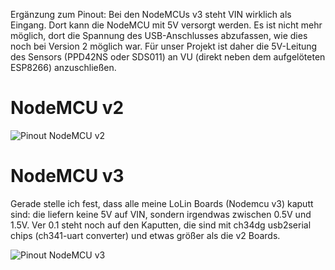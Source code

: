 Ergänzung zum Pinout:
Bei den NodeMCUs v3 steht VIN wirklich als Eingang. Dort kann die NodeMCU mit 5V versorgt werden. Es ist nicht mehr möglich, dort die Spannung des USB-Anschlusses abzufassen, wie dies noch bei Version 2 möglich war. Für unser Projekt ist daher die 5V-Leitung des Sensors (PPD42NS oder SDS011) an VU (direkt neben dem aufgelöteten ESP8266) anzuschließen.  

# NodeMCU v2  
![Pinout NodeMCU v2](/opendata-stuttgart/meta/raw/master/files/esp8266-nodemcu-dev-kit-v2-pins.jpg)  
  
# NodeMCU v3  

Gerade stelle ich fest, dass alle meine LoLin Boards (Nodemcu v3) kaputt sind: die liefern keine 5V auf VIN, sondern irgendwas zwischen 0.5V und 1.5V. 
Ver 0.1 steht noch auf den Kaputten, die sind mit ch34dg usb2serial chips  (ch341-uart converter) und etwas größer als die v2 Boards.

![Pinout NodeMCU v3](/opendata-stuttgart/meta/raw/master/files/esp8266-nodemcu-dev-kit-v3-pins.jpg)  
  